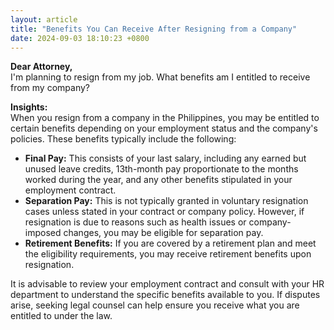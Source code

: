 ```yaml
---
layout: article
title: "Benefits You Can Receive After Resigning from a Company"
date: 2024-09-03 18:10:23 +0800
---
```


<p><strong>Dear Attorney,</strong><br>I'm planning to resign from my job. What benefits am I entitled to receive from my company?</p><p><strong>Insights:</strong><br>When you resign from a company in the Philippines, you may be entitled to certain benefits depending on your employment status and the company's policies. These benefits typically include the following:</p><ul><li><strong>Final Pay:</strong> This consists of your last salary, including any earned but unused leave credits, 13th-month pay proportionate to the months worked during the year, and any other benefits stipulated in your employment contract.</li><li><strong>Separation Pay:</strong> This is not typically granted in voluntary resignation cases unless stated in your contract or company policy. However, if resignation is due to reasons such as health issues or company-imposed changes, you may be eligible for separation pay.</li><li><strong>Retirement Benefits:</strong> If you are covered by a retirement plan and meet the eligibility requirements, you may receive retirement benefits upon resignation.</li></ul><p>It is advisable to review your employment contract and consult with your HR department to understand the specific benefits available to you. If disputes arise, seeking legal counsel can help ensure you receive what you are entitled to under the law.</p>